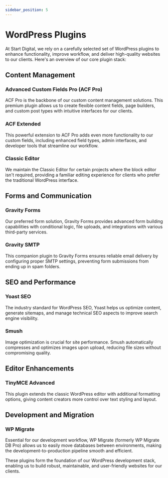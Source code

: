 ```yaml
---
sidebar_position: 5
---
```


# WordPress Plugins

At Start Digital, we rely on a carefully selected set of WordPress plugins to enhance functionality, improve workflow, and deliver high-quality websites to our clients. Here's an overview of our core plugin stack:

## Content Management

### Advanced Custom Fields Pro (ACF Pro)

ACF Pro is the backbone of our custom content management solutions. This premium plugin allows us to create flexible content fields, page builders, and custom post types with intuitive interfaces for our clients.

### ACF Extended

This powerful extension to ACF Pro adds even more functionality to our custom fields, including enhanced field types, admin interfaces, and developer tools that streamline our workflow.

### Classic Editor

We maintain the Classic Editor for certain projects where the block editor isn't required, providing a familiar editing experience for clients who prefer the traditional WordPress interface.

## Forms and Communication

### Gravity Forms

Our preferred form solution, Gravity Forms provides advanced form building capabilities with conditional logic, file uploads, and integrations with various third-party services.

### Gravity SMTP

This companion plugin to Gravity Forms ensures reliable email delivery by configuring proper SMTP settings, preventing form submissions from ending up in spam folders.

## SEO and Performance

### Yoast SEO

The industry standard for WordPress SEO, Yoast helps us optimize content, generate sitemaps, and manage technical SEO aspects to improve search engine visibility.

### Smush

Image optimization is crucial for site performance. Smush automatically compresses and optimizes images upon upload, reducing file sizes without compromising quality.

## Editor Enhancements

### TinyMCE Advanced

This plugin extends the classic WordPress editor with additional formatting options, giving content creators more control over text styling and layout.

## Development and Migration

### WP Migrate

Essential for our development workflow, WP Migrate (formerly WP Migrate DB Pro) allows us to easily move databases between environments, making the development-to-production pipeline smooth and efficient.

These plugins form the foundation of our WordPress development stack, enabling us to build robust, maintainable, and user-friendly websites for our clients.
